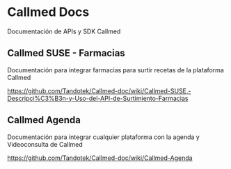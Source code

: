 # Callmed Docs
Documentación de APIs y SDK Callmed

## Callmed SUSE - Farmacias

Documentación para integrar farmacias para surtir recetas de la plataforma Callmed

https://github.com/Tandotek/Callmed-doc/wiki/Callmed-SUSE,-Descripci%C3%B3n-y-Uso-del-API-de-Surtimiento-Farmacias


## Callmed Agenda 

Documentación para integrar cualquier plataforma con la agenda y Videoconsulta de Callmed

https://github.com/Tandotek/Callmed-doc/wiki/Callmed-Agenda




